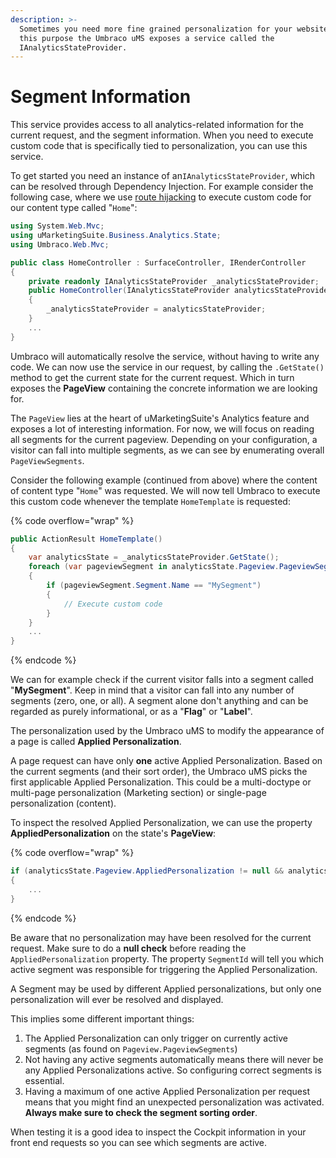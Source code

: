 ```yaml
---
description: >-
  Sometimes you need more fine grained personalization for your website. For
  this purpose the Umbraco uMS exposes a service called the
  IAnalyticsStateProvider.
---
```


# Segment Information

This service provides access to all analytics-related information for the current request, and the segment information. When you need to execute custom code that is specifically tied to personalization, you can use this service.

To get started you need an instance of an`IAnalyticsStateProvider`, which can be resolved through Dependency Injection. For example consider the following case, where we use [route hijacking](https://docs.umbraco.com/umbraco-cms/v/13.latest-lts/reference/routing/custom-controllers) to execute custom code for our content type called "`Home`":

```csharp
using System.Web.Mvc;
using uMarketingSuite.Business.Analytics.State;
using Umbraco.Web.Mvc;

public class HomeController : SurfaceController, IRenderController
{
    private readonly IAnalyticsStateProvider _analyticsStateProvider;
    public HomeController(IAnalyticsStateProvider analyticsStateProvider)
    {
        _analyticsStateProvider = analyticsStateProvider;
    }
    ...
}
```

Umbraco will automatically resolve the service, without having to write any code. We can now use the service in our request, by calling the `.GetState()` method to get the current state for the current request. Which in turn exposes the **PageView** containing the concrete information we are looking for.

The `PageView` lies at the heart of uMarketingSuite's Analytics feature and exposes a lot of interesting information. For now, we will focus on reading all segments for the current pageview. Depending on your configuration, a visitor can fall into multiple segments, as we can see by enumerating overall `PageViewSegments`.

Consider the following example (continued from above) where the content of content type "`Home`" was requested. We will now tell Umbraco to execute this custom code whenever the template `HomeTemplate` is requested:

{% code overflow="wrap" %}
```csharp
public ActionResult HomeTemplate()
{
    var analyticsState = _analyticsStateProvider.GetState();
    foreach (var pageviewSegment in analyticsState.Pageview.PageviewSegments)
    {
        if (pageviewSegment.Segment.Name == "MySegment")
        {
            // Execute custom code
        }
    }
    ...
}
```
{% endcode %}

We can for example check if the current visitor falls into a segment called "**MySegment**". Keep in mind that a visitor can fall into any number of segments (zero, one, or all). A segment alone don't anything and can be regarded as purely informational, or as a "**Flag**" or "**Label**".

The personalization used by the Umbraco uMS to modify the appearance of a page is called **Applied Personalization**.&#x20;

A page request can have only **one** active Applied Personalization. Based on the current segments (and their sort order), the Umbraco uMS picks the first applicable Applied Personalization. This could be a multi-doctype or multi-page personalization (Marketing section) or single-page personalization (content).

To inspect the resolved Applied Personalization, we can use the property **AppliedPersonalization** on the state's **PageView**:

{% code overflow="wrap" %}
```csharp
if (analyticsState.Pageview.AppliedPersonalization != null && analyticsState.Pageview.AppliedPersonalization.Name == "MyAppliedPersonalization")
{
    ...
}
```
{% endcode %}

Be aware that no personalization may have been resolved for the current request. Make sure to do a **null check** before reading the `AppliedPersonalization` property. The property `SegmentId` will tell you which active segment was responsible for triggering the Applied Personalization.&#x20;

A Segment may be used by different Applied personalizations, but only one personalization will ever be resolved and displayed.&#x20;

This implies some different important things:

1. The Applied Personalization can only trigger on currently active segments (as found on `Pageview.PageviewSegments`)
2. Not having any active segments automatically means there will never be any Applied Personalizations active. So configuring correct segments is essential.
3. Having a maximum of one active Applied Personalization per request means that you might find an unexpected personalization was activated. **Always make sure to check the segment sorting order**.

When testing it is a good idea to inspect the Cockpit information in your front end requests so you can see which segments are active.
